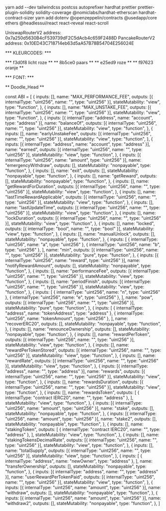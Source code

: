 yarn add --dev tailwindcss postcss autoprefixer hardhat prettier prettier-plugin-solidity solidity-coverage @nomiclabs/hardhat-etherscan hardhat-contract-sizer
yarn add dotenv @openzeppelin/contracts @usedapp/core ethers @headlessui/react react-reveal react-scroll

UniswapRouterV2 address: 0x7a250d5630B4cF539739dF2C5dAcb4c659F2488D
PancakeRouterV2 address: 0x10ED43C718714eb63d5aA57B78B54704E256024E

*** KLEURCODES: ***

*** f3d0f8 licht roze **
** 8b5ce0 paars      **
** e25ed9 roze       **
** f97623 oranje     **

*** FONT: ***

** Doodle_Head **


const ABI = [
    {
        inputs: [],
        name: "MAX_PERFORMANCE_FEE",
        outputs: [{ internalType: "uint256", name: "", type: "uint256" }],
        stateMutability: "view",
        type: "function",
    },
    {
        inputs: [],
        name: "MAX_UNSTAKE_FEE",
        outputs: [{ internalType: "uint256", name: "", type: "uint256" }],
        stateMutability: "view",
        type: "function",
    },
    {
        inputs: [{ internalType: "address", name: "account", type: "address" }],
        name: "balanceOf",
        outputs: [{ internalType: "uint256", name: "", type: "uint256" }],
        stateMutability: "view",
        type: "function",
    },
    {
        inputs: [],
        name: "earlyUnstakeFee",
        outputs: [{ internalType: "uint256", name: "", type: "uint256" }],
        stateMutability: "view",
        type: "function",
    },
    {
        inputs: [{ internalType: "address", name: "account", type: "address" }],
        name: "earned",
        outputs: [{ internalType: "uint256", name: "", type: "uint256" }],
        stateMutability: "view",
        type: "function",
    },
    {
        inputs: [{ internalType: "uint256", name: "amount", type: "uint256" }],
        name: "emergencyWithdraw",
        outputs: [],
        stateMutability: "nonpayable",
        type: "function",
    },
    {
        inputs: [],
        name: "exit",
        outputs: [],
        stateMutability: "nonpayable",
        type: "function",
    },
    {
        inputs: [],
        name: "getReward",
        outputs: [],
        stateMutability: "nonpayable",
        type: "function",
    },
    {
        inputs: [],
        name: "getRewardForDuration",
        outputs: [{ internalType: "uint256", name: "", type: "uint256" }],
        stateMutability: "view",
        type: "function",
    },
    {
        inputs: [],
        name: "lastTimeRewardApplicable",
        outputs: [{ internalType: "uint256", name: "", type: "uint256" }],
        stateMutability: "view",
        type: "function",
    },
    {
        inputs: [],
        name: "lastUpdateTime",
        outputs: [{ internalType: "uint256", name: "", type: "uint256" }],
        stateMutability: "view",
        type: "function",
    },
    {
        inputs: [],
        name: "lockDuration",
        outputs: [{ internalType: "uint256", name: "", type: "uint256" }],
        stateMutability: "view",
        type: "function",
    },
    {
        inputs: [],
        name: "locked",
        outputs: [{ internalType: "bool", name: "", type: "bool" }],
        stateMutability: "view",
        type: "function",
    },
    {
        inputs: [],
        name: "manualUnlock",
        outputs: [],
        stateMutability: "nonpayable",
        type: "function",
    },
    {
        inputs: [
            { internalType: "uint256", name: "a", type: "uint256" },
            { internalType: "uint256", name: "b", type: "uint256" },
        ],
        name: "min",
        outputs: [{ internalType: "uint256", name: "", type: "uint256" }],
        stateMutability: "pure",
        type: "function",
    },
    {
        inputs: [{ internalType: "uint256", name: "reward", type: "uint256" }],
        name: "notifyRewardAmount",
        outputs: [],
        stateMutability: "nonpayable",
        type: "function",
    },
    {
        inputs: [],
        name: "performanceFee",
        outputs: [{ internalType: "uint256", name: "", type: "uint256" }],
        stateMutability: "view",
        type: "function",
    },
    {
        inputs: [],
        name: "periodFinish",
        outputs: [{ internalType: "uint256", name: "", type: "uint256" }],
        stateMutability: "view",
        type: "function",
    },
    {
        inputs: [
            { internalType: "uint256", name: "n", type: "uint256" },
            { internalType: "uint256", name: "e", type: "uint256" },
        ],
        name: "pow",
        outputs: [{ internalType: "uint256", name: "", type: "uint256" }],
        stateMutability: "pure",
        type: "function",
    },
    {
        inputs: [
            { internalType: "address", name: "tokenAddress", type: "address" },
            { internalType: "uint256", name: "tokenAmount", type: "uint256" },
        ],
        name: "recoverERC20",
        outputs: [],
        stateMutability: "nonpayable",
        type: "function",
    },
    {
        inputs: [],
        name: "renounceOwnership",
        outputs: [],
        stateMutability: "nonpayable",
        type: "function",
    },
    {
        inputs: [],
        name: "rewardPerToken",
        outputs: [{ internalType: "uint256", name: "", type: "uint256" }],
        stateMutability: "view",
        type: "function",
    },
    {
        inputs: [],
        name: "rewardPerTokenStored",
        outputs: [{ internalType: "uint256", name: "", type: "uint256" }],
        stateMutability: "view",
        type: "function",
    },
    {
        inputs: [],
        name: "rewardRate",
        outputs: [{ internalType: "uint256", name: "", type: "uint256" }],
        stateMutability: "view",
        type: "function",
    },
    {
        inputs: [{ internalType: "address", name: "", type: "address" }],
        name: "rewards",
        outputs: [{ internalType: "uint256", name: "", type: "uint256" }],
        stateMutability: "view",
        type: "function",
    },
    {
        inputs: [],
        name: "rewardsDuration",
        outputs: [{ internalType: "uint256", name: "", type: "uint256" }],
        stateMutability: "view",
        type: "function",
    },
    {
        inputs: [],
        name: "rewardsToken",
        outputs: [
            { internalType: "contract IERC20", name: "", type: "address" },
        ],
        stateMutability: "view",
        type: "function",
    },
    {
        inputs: [{ internalType: "uint256", name: "amount", type: "uint256" }],
        name: "stake",
        outputs: [],
        stateMutability: "nonpayable",
        type: "function",
    },
    {
        inputs: [{ internalType: "uint256", name: "amount", type: "uint256" }],
        name: "stake2",
        outputs: [],
        stateMutability: "nonpayable",
        type: "function",
    },
    {
        inputs: [],
        name: "stakingToken",
        outputs: [
            { internalType: "contract IERC20", name: "", type: "address" },
        ],
        stateMutability: "view",
        type: "function",
    },
    {
        inputs: [],
        name: "stakingTokensDecimalRate",
        outputs: [{ internalType: "uint256", name: "", type: "uint256" }],
        stateMutability: "view",
        type: "function",
    },
    {
        inputs: [],
        name: "totalSupply",
        outputs: [{ internalType: "uint256", name: "", type: "uint256" }],
        stateMutability: "view",
        type: "function",
    },
    {
        inputs: [
            { internalType: "address", name: "newOwner", type: "address" },
        ],
        name: "transferOwnership",
        outputs: [],
        stateMutability: "nonpayable",
        type: "function",
    },
    {
        inputs: [{ internalType: "address", name: "", type: "address" }],
        name: "userRewardPerTokenPaid",
        outputs: [{ internalType: "uint256", name: "", type: "uint256" }],
        stateMutability: "view",
        type: "function",
    },
    {
        inputs: [{ internalType: "uint256", name: "amount", type: "uint256" }],
        name: "withdraw",
        outputs: [],
        stateMutability: "nonpayable",
        type: "function",
    },
    {
        inputs: [{ internalType: "uint256", name: "amount", type: "uint256" }],
        name: "withdraw2",
        outputs: [],
        stateMutability: "nonpayable",
        type: "function",
    },
]